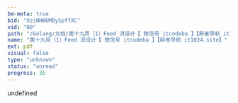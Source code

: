 ```yaml
---
bm-meta: true
bid: "XziNHWUMBySpffXC"
vid: "00"
path: "/Golang/文档/第十九周（1）Feed 流设计【 微信号 itcodeba 】【麻雀导航 it1024.site】.pdf"
name: "第十九周（1）Feed 流设计【 微信号 itcodeba 】【麻雀导航 it1024.site】"
ext: pdf
visual: false
type: "unknown"
status: "unread"
progress: 35
---
```

undefined